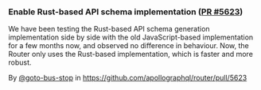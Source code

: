### Enable Rust-based API schema implementation ([PR #5623](https://github.com/apollographql/router/pull/5623))

We have been testing the Rust-based API schema generation implementation side by side with the old JavaScript-based implementation for a few months now, and observed no difference in behaviour. Now, the Router only uses the Rust-based implementation, which is faster and more robust.

By [@goto-bus-stop](https://github.com/goto-bus-stop) in https://github.com/apollographql/router/pull/5623